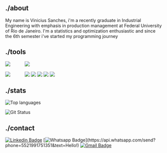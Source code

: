 ## ./about

My name is Vinicius Sanches, i'm a recently graduate in Industrial Engineering with emphasis in production management at Federal University of Rio de Janeiro. I'm a statistics and optimization enthusiastic and since the 6th semester i've started my programming journey 

## ./tools

![](https://img.shields.io/badge/Code-Python-informational?style=flat&logo=python&logoColor=white&color=3776AB)&emsp;&emsp;&emsp;
![](https://img.shields.io/badge/Code-Python-informational?style=flat&logo=python&logoColor=white&color=3776AB)<br>

![](https://img.shields.io/badge/Editor-Jupyter-informational?style=flat&logo=jupyter&logoColor=white&color=F37626)&emsp;&emsp;&emsp;
![](https://img.shields.io/badge/Editor-VSCode-informational?style=flat&logo=visual-studio-code&logoColor=white&color=007ACC)
![](https://img.shields.io/badge/Tools-Pandas-informational?style=flat&logo=pandas&logoColor=white&color=150458)
![](https://img.shields.io/badge/Tools-Selenium-informational?style=flat&logo=selenium&logoColor=white&color=43B02A)
![](https://img.shields.io/badge/Tools-Dash-informational?style=flat&logo=plotly&logoColor=white&color=3F4F75)
![](https://img.shields.io/badge/Cloud-Heroku-informational?style=flat&logo=heroku&logoColor=white&color=430098)

## ./stats

![Top languages](https://github-readme-stats.vercel.app/api/top-langs/?username=vinismachadoo&show_icons=true&hide_border=true&text_color=c9cacc&title_color=ffffff&bg_color=1d1f21)

![Git Status](https://github-readme-stats.vercel.app/api?username=vinismachadoo&show_icons=true&hide_border=true&count_private=true&title_color=ffffff&text_color=c9cacc&bg_color=1d1f21)

## ./contact

[![Linkedin Badge](https://img.shields.io/badge/-LinkedIn-blue?style=for-the-badge&logo=Linkedin&logoColor=white&link=https://www.linkedin.com/in/vinismachadoo/)](https://www.linkedin.com/in/vinismachadoo/)
[![Whatsapp Badge](https://img.shields.io/badge/-Whatsapp-4CA143?style=for-the-badge&labelColor=4CA143&logo=whatsapp&logoColor=white&link=https://api.whatsapp.com/send?phone=5521991751351&text=Hello!)](https://api.whatsapp.com/send?phone=5521991751351&text=Hello!)
[![Gmail Badge](https://img.shields.io/badge/-Gmail-c14438?style=for-the-badge&logo=Gmail&logoColor=white&link=mailto:vinicius.sanches@poli.ufrj.br)](mailto:vinicius.sanches@poli.ufrj.br)
